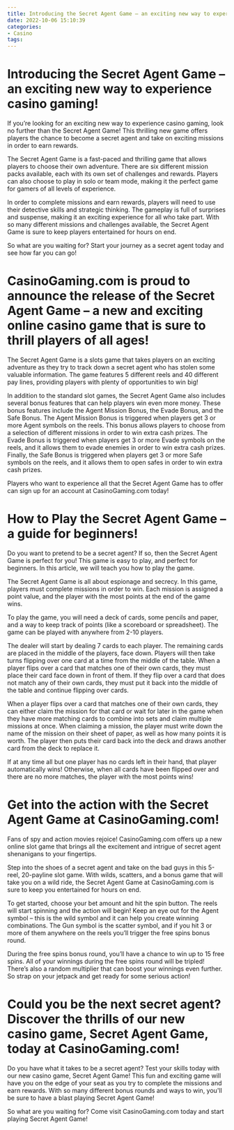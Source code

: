 ```yaml
---
title: Introducing the Secret Agent Game – an exciting new way to experience casino gaming!
date: 2022-10-06 15:10:39
categories:
- Casino
tags:
---
```



#  Introducing the Secret Agent Game – an exciting new way to experience casino gaming!

If you’re looking for an exciting new way to experience casino gaming, look no further than the Secret Agent Game! This thrilling new game offers players the chance to become a secret agent and take on exciting missions in order to earn rewards.

The Secret Agent Game is a fast-paced and thrilling game that allows players to choose their own adventure. There are six different mission packs available, each with its own set of challenges and rewards. Players can also choose to play in solo or team mode, making it the perfect game for gamers of all levels of experience.

In order to complete missions and earn rewards, players will need to use their detective skills and strategic thinking. The gameplay is full of surprises and suspense, making it an exciting experience for all who take part. With so many different missions and challenges available, the Secret Agent Game is sure to keep players entertained for hours on end.

So what are you waiting for? Start your journey as a secret agent today and see how far you can go!

#  CasinoGaming.com is proud to announce the release of the Secret Agent Game – a new and exciting online casino game that is sure to thrill players of all ages!

The Secret Agent Game is a slots game that takes players on an exciting adventure as they try to track down a secret agent who has stolen some valuable information. The game features 5 different reels and 40 different pay lines, providing players with plenty of opportunities to win big!

In addition to the standard slot games, the Secret Agent Game also includes several bonus features that can help players win even more money. These bonus features include the Agent Mission Bonus, the Evade Bonus, and the Safe Bonus. The Agent Mission Bonus is triggered when players get 3 or more Agent symbols on the reels. This bonus allows players to choose from a selection of different missions in order to win extra cash prizes. The Evade Bonus is triggered when players get 3 or more Evade symbols on the reels, and it allows them to evade enemies in order to win extra cash prizes. Finally, the Safe Bonus is triggered when players get 3 or more Safe symbols on the reels, and it allows them to open safes in order to win extra cash prizes.

Players who want to experience all that the Secret Agent Game has to offer can sign up for an account at CasinoGaming.com today!

#  How to Play the Secret Agent Game – a guide for beginners!

Do you want to pretend to be a secret agent? If so, then the Secret Agent Game is perfect for you! This game is easy to play, and perfect for beginners. In this article, we will teach you how to play the game.

The Secret Agent Game is all about espionage and secrecy. In this game, players must complete missions in order to win. Each mission is assigned a point value, and the player with the most points at the end of the game wins.

To play the game, you will need a deck of cards, some pencils and paper, and a way to keep track of points (like a scoreboard or spreadsheet). The game can be played with anywhere from 2-10 players.

The dealer will start by dealing 7 cards to each player. The remaining cards are placed in the middle of the players, face down. Players will then take turns flipping over one card at a time from the middle of the table. When a player flips over a card that matches one of their own cards, they must place their card face down in front of them. If they flip over a card that does not match any of their own cards, they must put it back into the middle of the table and continue flipping over cards.

When a player flips over a card that matches one of their own cards, they can either claim the mission for that card or wait for later in the game when they have more matching cards to combine into sets and claim multiple missions at once. When claiming a mission, the player must write down the name of the mission on their sheet of paper, as well as how many points it is worth. The player then puts their card back into the deck and draws another card from the deck to replace it.

If at any time all but one player has no cards left in their hand, that player automatically wins! Otherwise, when all cards have been flipped over and there are no more matches, the player with the most points wins!

#  Get into the action with the Secret Agent Game at CasinoGaming.com!

Fans of spy and action movies rejoice! CasinoGaming.com offers up a new online slot game that brings all the excitement and intrigue of secret agent shenanigans to your fingertips.

Step into the shoes of a secret agent and take on the bad guys in this 5-reel, 20-payline slot game. With wilds, scatters, and a bonus game that will take you on a wild ride, the Secret Agent Game at CasinoGaming.com is sure to keep you entertained for hours on end.

To get started, choose your bet amount and hit the spin button. The reels will start spinning and the action will begin! Keep an eye out for the Agent symbol – this is the wild symbol and it can help you create winning combinations. The Gun symbol is the scatter symbol, and if you hit 3 or more of them anywhere on the reels you’ll trigger the free spins bonus round.

During the free spins bonus round, you’ll have a chance to win up to 15 free spins. All of your winnings during the free spins round will be tripled! There’s also a random multiplier that can boost your winnings even further. So strap on your jetpack and get ready for some serious action!

#  Could you be the next secret agent? Discover the thrills of our new casino game, Secret Agent Game, today at CasinoGaming.com!

Do you have what it takes to be a secret agent? Test your skills today with our new casino game, Secret Agent Game! This fun and exciting game will have you on the edge of your seat as you try to complete the missions and earn rewards. With so many different bonus rounds and ways to win, you'll be sure to have a blast playing Secret Agent Game!

So what are you waiting for? Come visit CasinoGaming.com today and start playing Secret Agent Game!